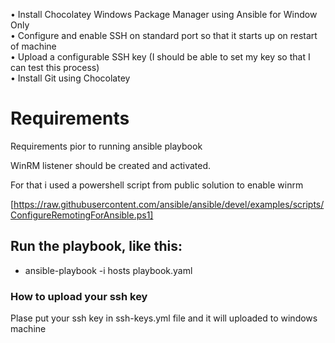 •   Install Chocolatey Windows Package Manager using Ansible for Window Only  
•   Configure and enable SSH on standard port so that it starts up on restart of machine  
•   Upload a configurable SSH key (I should be able to set my key so that I can test this process)  
•   Install Git using Chocolatey  

# Requirements

Requirements pior to running ansible playbook

 WinRM listener should be created and activated.

 For that i used a powershell script from public solution to enable winrm

 [https://raw.githubusercontent.com/ansible/ansible/devel/examples/scripts/ConfigureRemotingForAnsible.ps1]


## Run the playbook, like this:

 * ansible-playbook -i hosts playbook.yaml

### How to upload your ssh key
Plase put your ssh key in ssh-keys.yml file and it will uploaded to windows machine
